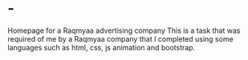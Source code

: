 # -
Homepage for a Raqmyaa advertising company
This is a task that was required of me by a Raqmyaa company that I completed using some languages 
such as html, css, js animation and bootstrap.
